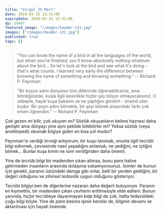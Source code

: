 ```yaml
---
title: "Virgül 25 Mart"
date: 2019-03-25 13:31:06
expiryDate: 2020-03-24 13:31:06
dp: 14497
featured_image: "/images/header-131.jpg"
images: ["/images/header-131.jpg"]
published: true
tags: []
---
```





> "You can know the name of a bird in all the languages of the world, but when
>  you're finished, you'll know absolutely nothing whatever about the bird... So
>  let's look at the bird and see what it's doing - that's what counts. I learned
>  very early the difference between knowing the name of something and knowing
>  something." -- Richard P. Feynman

> "Bir kuşun adını dünyanın tüm dillerinde öğrenebilirsiniz, ama bitirdiğinizde,
> kuşla ilgili kesinlikle hiçbir şey biliyor olmayacaksınız. O sebeple, haydi
> kuşa bakalım ve ne yaptığını görelim - önemli olan budur. Bir şeyin adını
> bilmekle, bir şeyi bilmek arasındaki farkı çok erken öğrendim." -- Richard P.
> Feynman


*Çok gezen mi bilir, çok okuyan mı?* Sözlük okuyanların kelime haznesi daha
geniştir ama dünyayı yine aynı şekilde bilebilirler mi? Yoksa sözlük (veya
ansiklopedi) okumak bilgiye giden en kısa yol mudur?

Feynman'ın verdiği örneği anlıyorum, bir kuşu tanımak, onunla ilgili tecrübi
bilgi edinmek, çevresinde nasıl yaşadığını anlamak, ne yediğini, ne içtiğini
bilmek... Bunlar kuşa kimin ne isim verdiğinden daha önemli.

Yine de *tecrübi bilgi* bir madenden çıkan altınsa, bunu *para* haline
getirmeden insanların arasında dolaşıma sokamıyorsunuz. *İsimler* de bunun için
gerekli, paranın üstündeki damga gibi onlar, belli bir yerden geldiğini, bir
değeri olduğunu ve *zihinsel tedavüle uygun* olduğunu gösteriyor. 

Tecrübi bilgiyi ben de diğerlerine nazaran daha değerli buluyorum. Paranın en
kıymetlisi, bir madenden çıkan cevherin eritilmesiyle elde edileni. Bunun
yanında, hiçbir tecrübeye dayanmayan *kalp bilgi* de çok, hatta tedavüldeki çoğu
bilgi böyle. Yine de *para basma* işinin kendisi de, bilginin devamı ve
aktarılması için hayati önemde. 


